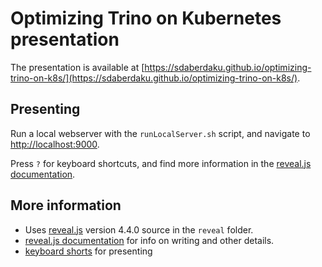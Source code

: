 # Optimizing Trino on Kubernetes presentation

The presentation is available at [https://sdaberdaku.github.io/optimizing-trino-on-k8s/](https://sdaberdaku.github.io/optimizing-trino-on-k8s/).

## Presenting

Run a local webserver with the `runLocalServer.sh` script, and navigate to
[http://localhost:9000](http://localhost:9000).

Press `?` for keyboard shortcuts, and find more information in the [reveal.js
documentation](https://revealjs.com/).

## More information

- Uses [reveal.js](https://revealjs.com/) version 4.4.0 source in the `reveal`
  folder.
- [reveal.js documentation](https://github.com/hakimel/reveal.js/) for info on
  writing and other details.
- [keyboard shorts](https://github.com/hakimel/reveal.js/wiki/Keyboard-Shortcuts)
  for presenting
